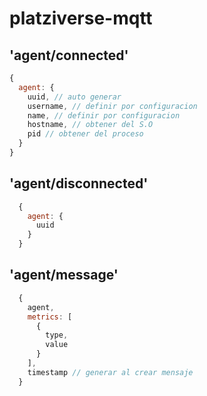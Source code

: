 # platziverse-mqtt

## 'agent/connected'
```js
{
  agent: {
    uuid, // auto generar
    username, // definir por configuracion
    name, // definir por configuracion
    hostname, // obtener del S.O
    pid // obtener del proceso
  }
}
```

## 'agent/disconnected'
```js
  {
    agent: {
      uuid
    }
  }
```

## 'agent/message'
```js 
  {
    agent,
    metrics: [
      {
        type,
        value
      }
    ],
    timestamp // generar al crear mensaje
  }
```